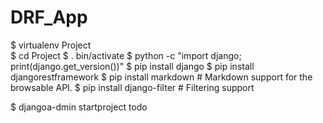 # DRF_App

$ virtualenv Project <br>
$ cd Project
$ . bin/activate
$ python -c "import django; print(django.get_version())"
$ pip install django
$ pip install djangorestframework
$ pip install markdown       # Markdown support for the browsable API.
$ pip install django-filter  # Filtering support

$ djangoa-dmin startproject todo
